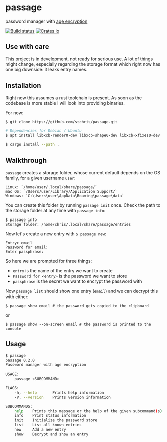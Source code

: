# passage

password manager with [age encryption](https://age-encryption.org/)

[![Build status](https://github.com/stchris/passage/workflows/Tests%20&%20Clippy/badge.svg)](https://github.com/stchris/passage/actions)
[![Crates.io](https://img.shields.io/crates/v/passage.svg)](https://crates.io/crates/passage)

## Use with care

This project is in development, not ready for serious use. A lot of things might change, especially regarding the storage format which right now has one big downside: it leaks entry names.

## Installation

Right now this assumes a rust toolchain is present. As soon as the codebase is more stable I will look into providing binaries.

For now:

```bash
$ git clone https://github.com/stchris/passage.git

# Dependencies for Debian / Ubuntu
$ apt install libxcb-render0-dev libxcb-shape0-dev libxcb-xfixes0-dev

$ cargo install --path .
```

## Walkthrough

`passage` creates a storage folder, whose current default depends on the OS family, for a given username `user`:

    Linux: `/home/user/.local/share/passage/`
    mac OS: `/Users/user/Library/Application Support/`
    Windows: `C:\Users\user\AppData\Roaming\passage\data`

You can create this folder by running `passage init` once. Check the path to the storage folder at any time with `passage info`:

```
$ passage info
Storage folder: /home/chris/.local/share/passage/entries
```

Now let's create a new entry with `$ passage new`:

```
Entry> email
Password for email:
Enter passphrase:
```

So here we are prompted for three things:

* `entry` is the name of the entry we want to create
* `Password for <entry>` is the password we want to store
* `passphrase` is the secret we want to encrypt the password with

Now `passage list` should show one entry (`email`) and we can decrypt this with either:

```
$ passage show email # the password gets copied to the clipboard
```

or

```
$ passage show --on-screen email # the password is printed to the console
```

## Usage

```bash
$ passage
passage 0.2.0
Password manager with age encryption

USAGE:
    passage <SUBCOMMAND>

FLAGS:
    -h, --help       Prints help information
    -V, --version    Prints version information

SUBCOMMANDS:
    help    Prints this message or the help of the given subcommand(s)
    info    Print status information
    init    Initialize the password store
    list    List all known entries
    new     Add a new entry
    show    Decrypt and show an entry
```
